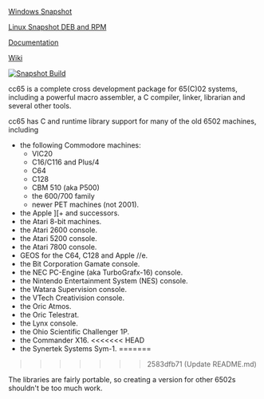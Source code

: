 [Windows Snapshot](https://sourceforge.net/projects/cc65/files/cc65-snapshot-win32.zip)

[Linux Snapshot DEB and RPM](https://software.opensuse.org//download.html?project=home%3Astrik&package=cc65)

[Documentation](https://cc65.github.io/doc)

[Wiki](https://github.com/cc65/wiki/wiki)

[![Snapshot Build](https://github.com/cc65/cc65/actions/workflows/snapshot-on-push-master.yml/badge.svg?branch=master)](https://github.com/cc65/cc65/actions/workflows/snapshot-on-push-master.yml)

cc65 is a complete cross development package for 65(C)02 systems, including
a powerful macro assembler, a C compiler, linker, librarian and several
other tools.

cc65 has C and runtime library support for many of the old 6502 machines,
including

- the following Commodore machines:
  - VIC20
  - C16/C116 and Plus/4
  - C64
  - C128
  - CBM 510 (aka P500)
  - the 600/700 family
  - newer PET machines (not 2001).
- the Apple ]\[+ and successors.
- the Atari 8-bit machines.
- the Atari 2600 console.
- the Atari 5200 console.
- the Atari 7800 console.
- GEOS for the C64, C128 and Apple //e.
- the Bit Corporation Gamate console.
- the NEC PC-Engine (aka TurboGrafx-16) console.
- the Nintendo Entertainment System (NES) console.
- the Watara Supervision console.
- the VTech Creativision console.
- the Oric Atmos.
- the Oric Telestrat.
- the Lynx console.
- the Ohio Scientific Challenger 1P.
- the Commander X16.
<<<<<<< HEAD
- the Synertek Systems Sym-1.
=======
>>>>>>> 2583dfb71 (Update README.md)

The libraries are fairly portable, so creating a version for other 6502s
shouldn't be too much work.
